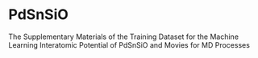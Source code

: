 # PdSnSiO

The Supplementary Materials of the Training Dataset for the Machine Learning Interatomic Potential of PdSnSiO and Movies for MD Processes

